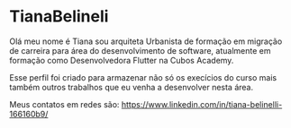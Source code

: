 # TianaBelineli
Olá meu nome é Tiana sou arquiteta Urbanista de formação em migração de carreira para área do desenvolvimento de software, atualmente em formação como Desenvolvedora Flutter na Cubos Academy.

Esse perfil foi criado para armazenar não só os execícios do curso mais também outros trabalhos que eu venha a desenvolver nesta área.

Meus contatos em redes são: https://www.linkedin.com/in/tiana-belinelli-166160b9/

